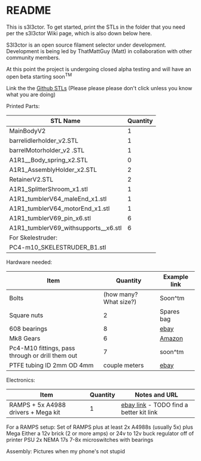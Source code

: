 # README #
This is s3l3ctor. To get started, print the STLs in the folder that you need per the s3l3ctor Wiki page, which is also down below here.


S3l3ctor is an open source filament selector under development. Development is being led by ThatMattGuy (Matt) in collaboration with other community members.

At this point the project is undergoing closed alpha testing and will have an open beta starting soon<sup>TM</sup>

Link the the [Github STLs](https://github.com/PrusaOwners/s3l3ctor) (Please please please don't click unless you know what you are doing)

Printed Parts:

| STL Name              | Quantity |
| ---- | ---- |
| MainBodyV2                               | 1 |
| barrelidlerholder_v2.STL                | 1 |
| barrelMotorholder_v2 .STL               | 1|
| A1R1__Body_spring_x2.STL             | 0|
| A1R1_AssemblyHolder_x2.STL             | 2 |
| RetainerV2.STL                           | 2 |
| A1R1_SplitterShroom_x1.stl             | 1 |
| A1R1_tumblerV64_maleEnd_x1.stl        | 1 |
| A1R1_tumblerV64_motorEnd_x1.stl       | 1 |
| A1R1_tumblerV69_pin_x6.stl            | 6 |
| A1R1_tumblerV69_withsupports__x6.stl | 6 |
| For Skelestruder:                        | |
| PC4-m10_SKELESTRUDER_B1.stl            | |

Hardware needed:

| Item | Quantity | Example link |                           
|---- | ---- | ----|
| Bolts | (how many? What size?) | Soon^tm |
| Square nuts | 2 | Spares bag|                                                                                               
| 608 bearings | 8 | [ebay](<https://www.ebay.com/itm/8pcs-625-2Z-625-ZZ-C3-Double-Metal-Shielded-Ball-Bearing-5x16x-5mm-US-Stock-M496/401542781331?hash=item5d7dd09993%3Ag%3Akq0AAOSwZrhacTfp&_sacat=0&_nkw=625+bearing&_from=R40&rt=nc&_trksid=p2047675.m570.l1313.TR0.TRC0.A0.H0.X625+bearin.TRS1>)  |
|Mk8 Gears| 6 | [Amazon](<https://www.amazon.com/BALITENSEN-Direct-Extruder-Reprap-Effective/dp/B07792SHML/ref=sr_1_5?ie=UTF8&qid=1533246923&sr=8-5&keywords=mk8+gear>) |
|Pc4-M10 fittings, pass through or drill them out | 7| soon^tm|
|PTFE tubing ID 2mm OD 4mm | couple meters | [ebay](<https://www.ebay.com/itm/PTFE-Bowden-Teflon-Tube-1-75-Filament-3D-printer-RepRap-Rostock-Kossel/162932641530?hash=item25ef8acefa%3Am%3Amv4vboRH9_rfasJIsMfowVw%3Asc%3AUSPSFirstClass%2194087%21US%21-1&var=462001182875&_sacat=0&_nkw=teflong+tube+3d+printer&_from=R40&rt=nc&_trksid=m570.l1313&LH_TitleDesc=0%7C0>) |

Electronics:

| Item | Quantity | Notes and URL|
|----|----|----|
|RAMPS + 5x A4988 drivers + Mega kit | 1 | [ebay link](https://www.ebay.com/itm/3D-Printer-Kit-RAMPS-1-4-Mega2560-A4988-12864-LCD-Controller-for-Arduino-Reprap-/252181241032) - TODO find a better kit link |


For a RAMPS setup: Set of RAMPS plus at least 2x A4988s (usually 5x) plus Mega Either a 12v brick (2 or more amps) or 24v to 12v buck regulator off of printer PSU 2x NEMA 17s 7-8x microswitches with bearings

Assembly: Pictures when my phone's not stupid
